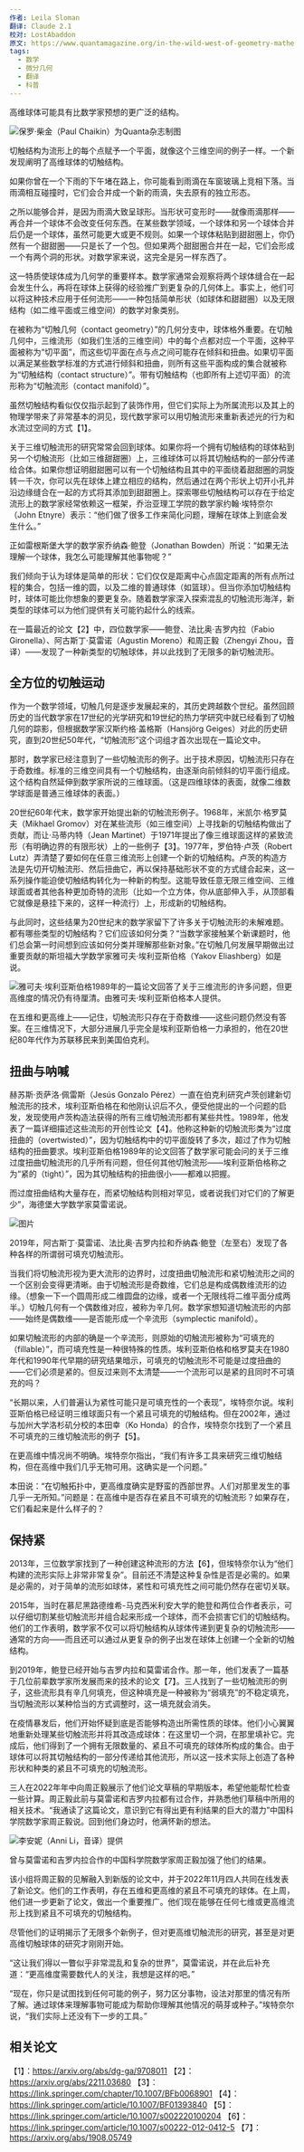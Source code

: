 ```yaml
---
作者: Leila Sloman
翻译: Claude 2.1
校对: LostAbaddon
原文: https://www.quantamagazine.org/in-the-wild-west-of-geometry-mathematicians-redefine-the-sphere-20231107/
tags:
  - 数学
  - 微分几何
  - 翻译
  - 科普
---
```

高维球体可能具有比数学家预想的更广泛的结构。

![保罗·柴金（Paul Chaikin）为Quanta杂志制图](https://mmbiz.qpic.cn/sz_mmbiz_png/jkFDUC8sfgD4c1FkjuxUhFpZYXgb1fiborUepRgdXAFWJNsOWXneyTlUPMwStZc6wg4hvZX8DK5Oc3VqKraJia1Q/640?wx_fmt=png&wxfrom=5&wx_lazy=1&wx_co=1)

切触结构为流形上的每个点赋予一个平面，就像这个三维空间的例子一样。一个新发现阐明了高维球体的切触结构。

如果你曾在一个下雨的下午堵在路上，你可能看到雨滴在车窗玻璃上竞相下落。当雨滴相互碰撞时，它们会合并成一个新的雨滴，失去原有的独立形态。

之所以能够合并，是因为雨滴大致呈球形。当形状可变形时——就像雨滴那样——再合并一个球体不会改变任何东西。在某些数学领域，一个球体和另一个球体合并后仍是一个球体，虽然可能更大或更不规则。如果一个球体粘贴到甜甜圈上，你仍然有一个甜甜圈——只是长了一个包。但如果两个甜甜圈合并在一起，它们会形成一个有两个洞的形状。对数学家来说，这完全是另一样东西了。

这一特质使球体成为几何学的重要样本。数学家通常会观察将两个球体缝合在一起会发生什么，再将在球体上获得的经验推广到更复杂的几何体上。事实上，他们可以将这种技术应用于任何流形——一种包括简单形状（如球体和甜甜圈）以及无限结构（如二维平面或三维空间）的数学对象类别。

在被称为“切触几何（contact geometry）”的几何分支中，球体格外重要。在切触几何中，三维流形（如我们生活的三维空间）中的每个点都对应一个平面，这种平面被称为“切平面”，而这些切平面在点与点之间可能存在倾斜和扭曲。如果切平面以满足某些数学标准的方式进行倾斜和扭曲，则所有这些平面构成的集合就被称为“切触结构（contact structure）”。带有切触结构（也即所有上述切平面）的流形称为“切触流形（contact manifold）”。

虽然切触结构看似仅仅指示起到了装饰作用，但它们实际上为所属流形以及其上的物理学带来了非常基本的洞见，现代数学家可以用切触流形来重新表述光的行为和水流过空间的方式【1】。

关于三维切触流形的研究常常会回到球体。如果你将一个拥有切触结构的球体粘到另一个切触流形（比如三维甜甜圈）上，三维球体可以将其切触结构的一部分传递给合体。如果你想证明甜甜圈可以有一个切触结构且其中的平面绕着甜甜圈的洞旋转一千次，你可以先在球体上建立相应的结构，然后通过在两个形状上切开小孔并沿边缘缝合在一起的方式将其添加到甜甜圈上。探索哪些切触结构可以存在于给定流形上的数学家经常依赖这一框架，乔治亚理工学院的数学家约翰·埃特奈尔（John Etnyre）表示：“他们做了很多工作来简化问题，理解在球体上到底会发生什么。”

正如雷根斯堡大学的数学家乔纳森·鲍登（Jonathan Bowden）所说：“如果无法理解一个球体，我怎么可能理解其他事物呢？”

我们倾向于认为球体是简单的形状：它们仅仅是距离中心点固定距离的所有点所过程的集合，包括一维的圆，以及二维的普通球体（如篮球）。但当你添加切触结构时，球体可能比你想象的要更复杂。随着数学家深入探索混乱的切触流形海洋，新类型的球体可以为他们提供有关可能钓起什么的线索。

在一篇最近的论文【2】中，四位数学家——鲍登、法比奥·吉罗内拉（Fabio Gironella）、阿古斯丁·莫雷诺（Agustin Moreno）和周正毅（Zhengyi Zhou，音译）——发现了一种新类型的切触球体，并以此找到了无限多的新切触流形。

## 全方位的切触运动

作为一个数学领域，切触几何是逐步发展起来的，其历史跨越数个世纪。虽然回顾历史的当代数学家在17世纪的光学研究和19世纪的热力学研究中就已经看到了切触几何的踪影，但根据数学家汉斯约格·盖格斯（Hansjörg Geiges）对此的历史研究，直到20世纪50年代，“切触流形”这个词组才首次出现在一篇论文中。

那时，数学家已经注意到了一些切触流形的例子。出于技术原因，切触流形只存在于奇数维。标准的三维空间具有一个切触结构，由逐渐向前倾斜的切平面行组成。这个结构自然延伸到数学家所说的三维球面。（这是四维球体的表面，就像二维数学球面是普通三维球体的表面。）

20世纪60年代末，数学家开始提出新的切触流形例子。1968年，米凯尔·格罗莫夫（Mikhael Gromov）对在某些流形（如三维空间）上寻找新的切触结构做出了贡献，而让·马蒂内特（Jean Martinet）于1971年提出了像三维球面这样的紧致流形（有明确边界的有限形状）上的一些例子【3】。1977年，罗伯特·卢茨（Robert Lutz）弄清楚了要如何在任意三维流形上创建一个新的切触结构。卢茨的构造方法是先切开切触流形、然后扭曲它，再以保持基础形状不变的方式缝合起来，这一系列操作能迫使切触结构转化为一种新的构型。这能导致任意无限三维空间、三维球面或者其他各种更加奇特的流形（比如一个立方体，你从底部伸入手，从顶部看它就像是悬挂下来的，这样一种流行）上，形成新的切触结构。

与此同时，这些结果为20世纪末的数学家留下了许多关于切触流形的未解难题。都有哪些类型的切触结构？它们应该如何分类？“当数学家接触某个新课题时，他们总会第一时间想到应该如何分类并理解那些新对象。”在切触几何发展早期做出过重要贡献的斯坦福大学数学家雅可夫·埃利亚斯伯格（Yakov Eliashberg）如是说。

![雅可夫·埃利亚斯伯格1989年的一篇论文回答了关于三维流形的许多问题，但更高维度的情况仍有待厘清。由雅可夫·埃利亚斯伯格本人提供。](https://mmbiz.qpic.cn/sz_mmbiz_png/jkFDUC8sfgD4c1FkjuxUhFpZYXgb1fiboicjiaoE4LUVhzxnUTHGkMvnZtC5541rBGnV2ZQYxN9uJwQickibOZCJ8YQ/640?wx_fmt=png&wxfrom=5&wx_lazy=1&wx_co=1)

在五维和更高维上——记住，切触流形只存在于奇数维——这些问题仍然没有答案。在三维情况下，大部分进展几乎完全是埃利亚斯伯格一力承担的，他在20世纪80年代作为苏联移民来到美国伯克利。

## 扭曲与呐喊

赫苏斯·贡萨洛·佩雷斯（Jesús Gonzalo Pérez）一直在伯克利研究卢茨创建新切触流形的技术，埃利亚斯伯格在和他刚认识后不久，便受他提出的一个问题的启发，发现使用卢茨构造法获得的所有三维切触流形都有某些共性。1989年，他发表了一篇详细描述这些流形的开创性论文【4】。他称这种新的切触流形类为“过度扭曲的（overtwisted）”，因为切触结构中的切平面旋转了多次，超过了作为切触结构的扭曲要求。埃利亚斯伯格1989年的论文回答了数学家可能会问的关于三维过度扭曲切触流形的几乎所有问题，但任何其他切触流形——埃利亚斯伯格称之为“紧的（tight）”，因为其切触结构的扭曲很小——都难以把握。

而过度扭曲结构大量存在，而紧切触结构则相对罕见，或者说我们对它们的了解更少”，海德堡大学数学家莫雷诺说。

![图片](https://mmbiz.qpic.cn/sz_mmbiz_png/jkFDUC8sfgD4c1FkjuxUhFpZYXgb1fiboKLicrypdnTAP0MwFuRE7CLWYGic0TTGJEZUzH9ibT4Nia22S3dicff1ZTpg/640?wx_fmt=png&wxfrom=5&wx_lazy=1&wx_co=1)

2019年，阿古斯丁·莫雷诺、法比奥·吉罗内拉和乔纳森·鲍登（左至右）发现了各种各样的所谓弱可填充切触流形。

当我们将切触流形视为更大流形的边界时，过度扭曲切触流形和紧切触流形之间的一个区别会变得更清晰。由于切触流形是奇数维，它们总是构成偶数维流形的边缘。（想象一下一个圆周形成二维圆盘的边缘，或者一个无限线将二维平面分成两半。）切触几何有一个偶数维对应，被称为辛几何。数学家想知道切触流形的内部——始终是偶数维——是否能形成一个辛流形（symplectic manifold）。

如果切触流形的内部的确是一个辛流形，则原始的切触流形被称为“可填充的（fillable）”，而可填充性是一种很特殊的性质。埃利亚斯伯格和格罗莫夫在1980年代和1990年代早期的研究结果暗示，可填充的切触流形不可能是过度扭曲的——它们必须是紧的。但反过来则不太清楚——一个流形可以是紧的且同时不可填充的吗？

“长期以来，人们普遍认为紧性可能只是可填充性的一个表现”，埃特奈尔说。埃利亚斯伯格已经证明三维球面只有一个紧且可填充的切触结构。但在2002年，通过与加州大学洛杉矶分校的本田幸（Ko Honda）的合作，埃特奈尔找到了一个紧且不可填充的三维切触流形的例子【5】。

在更高维中情况尚不明确。埃特奈尔指出，“我们有许多工具来研究三维切触结构，但在高维中我们几乎无物可用。这确实是一个问题。”

本田说：“在切触拓扑中，更高维度确实是野蛮的西部世界。人们对那里发生的事几乎一无所知。”问题是：在高维中是否存在紧且不可填充的切触流形？如果存在，它们看起来是什么样子的？

## 保持紧

2013年，三位数学家找到了一种创建这种流形的方法【6】，但埃特奈尔认为“他们构建的流形实际上非常非常复杂”。目前还不清楚这种复杂性是否是必需的。如果是必需的，对于简单的流形如球体，紧性和可填充性之间可能仍然存在密切关联。

2015年，当时在慕尼黑路德维希-马克西米利安大学的鲍登和两位合作者表示，可以仔细切割某些切触流形并组合起来形成一个球体，而不会损害它们的切触结构。他们的工作表明，数学家不仅可以将切触结构从球体传递到更复杂的切触流形——通常的方向——而且还可以通过从更复杂的例子出发在球体上创建一个全新的切触结构。

到2019年，鲍登已经开始与吉罗内拉和莫雷诺合作。那一年，他们发表了一篇基于几位前辈数学家所发展而来的技术的论文【7】。三人找到了一些切触流形的例子，这些流形具有辛几何填充，但这种填充是一种被称为“弱填充”的不稳定填充，当切触流形以某种恰当的方式调整时，这一填充就会消失。

在疫情暴发后，他们开始怀疑到底是否能够构造出所需性质的球体。他们小心翼翼地重新处理某些切触流形并将其改造成球体：在这里切一个洞，在那里填补它。完成后，他们得到了一个拥有无限数量的、紧且不可填充的球体所构成的集合。由于球体可以将其切触结构的一部分传递给其他流形，所以这一技术实际上创造了各种形状和种类的紧且不可填充的切触流形。

三人在2022年年中向周正毅展示了他们论文草稿的早期版本，希望他能帮忙检查一些计算。周正毅此前与莫雷诺和吉罗内拉都有过合作，并熟悉他们草稿中所用的相关技术。“我通读了这篇论文，意识到它有得出更有利结果的巨大的潜力”中国科学院数学家周正毅说。回到他们身边时，他满怀新的想法。

![李安妮（Anni Li，音译）提供](https://mmbiz.qpic.cn/sz_mmbiz_png/jkFDUC8sfgD4c1FkjuxUhFpZYXgb1fiboMVJsEFdshdSUZyubvo5uMQb7VopGuBk6YetXL6XMTlS111zg1EGCrw/640?wx_fmt=png&wxfrom=5&wx_lazy=1&wx_co=1)

曾与莫雷诺和吉罗内拉合作的中国科学院数学家周正毅加强了他们的结果。  

该小组将周正毅的见解融入到新版的论文中，并于2022年11月四人共同在线发表了新论文。他们的工作表明，存在五维和更高维的紧且不可填充的球体。在上周，他们进一步更新了论文，做出一个重要推广。他们现在能够在任何七维或更高维流形上找到紧且不可填充的切触结构。

尽管他们的证明揭示了无限多个新例子，但对更高维切触流形的研究，甚至是对更高维切触球体的研究才刚刚开始。

“这让我们得以一瞥似乎非常混乱和复杂的世界”，莫雷诺说，并在此后补充道：“更高维度需要数代人的关注，我想是这样的吧。”

“现在，你只是试图找到任何可能的例子，努力区分事物，设法对那里的情况有所了解。通过球体来理解事物可能成为帮助你理解其他情况的萌芽或种子。”埃特奈尔说，“我们实际上还没有下一步的工具。”

## 相关论文

【1】：https://arxiv.org/abs/dg-ga/9708011
【2】：https://arxiv.org/abs/2211.03680
【3】：https://link.springer.com/chapter/10.1007/BFb0068901
【4】：https://link.springer.com/article/10.1007/BF01393840
【5】：https://link.springer.com/article/10.1007/s002220100204
【6】：https://link.springer.com/article/10.1007/s00222-012-0412-5
【7】：https://arxiv.org/abs/1908.05749